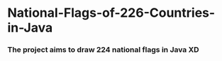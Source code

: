 # National-Flags-of-226-Countries-in-Java
### The project aims to draw 224 national flags in Java XD
